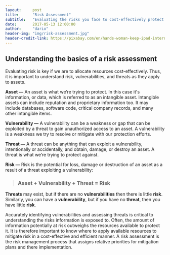 ```yaml
---
layout:     post
title:      "Risk Assessment"
subtitle:   "Evaluating the risks you face to cost-effectively protect your data."
date:       2017-05-13 12:00:00
author:     "dario"
header-img: "img/risk-assessment.jpg"
header-credit-link: https://pixabay.com/en/hands-woman-keep-ipad-internet-1004271/
---
```


## Understanding the basics of a risk assessment
Evaluating risk is key if we are to allocate resources cost-effectively. Thus, it is important to understand risk, vulnerabilities, and threats as they apply to assets.

**Asset —** An asset is what we’re trying to protect. In this case it's information, or data, which is referred to as an intangible asset. Intangible assets can include reputation and proprietary information too. It may include databases, software code, critical company records, and many other intangible items.


**Vulnerability —** A vulnerability can be a weakness or gap that can be exploited by a threat to gain unauthorized access to an asset. A vulnerability is a weakness we try to resolve or mitigate with our protection efforts.

**Threat —** A threat can be anything that can exploit a vulnerability, intentionally or accidentally, and obtain, damage, or destroy an asset. A threat is what we’re trying to protect against.

**Risk —** Risk is the potential for loss, damage or destruction of an asset as a result of a threat exploiting a vulnerability:

> ### Asset + Vulnerability + Threat = Risk

**Threats** may exist, but if there are no **vulnerabilities** then there is little **risk**. Similarly, you can have a **vulnerability**, but if you have no **threat**, then you have little **risk**.

Accurately identifying vulnerabilities and assessing threats is critical to understanding the risks information is exposed to. Often, the amount of information potentially at risk outweighs the resources available to protect it. It is therefore important to know where to apply available resources to mitigate risk in a cost-effective and efficient manner. A risk assessment is the risk management process that assigns relative priorities for mitigation plans and there implementation.
